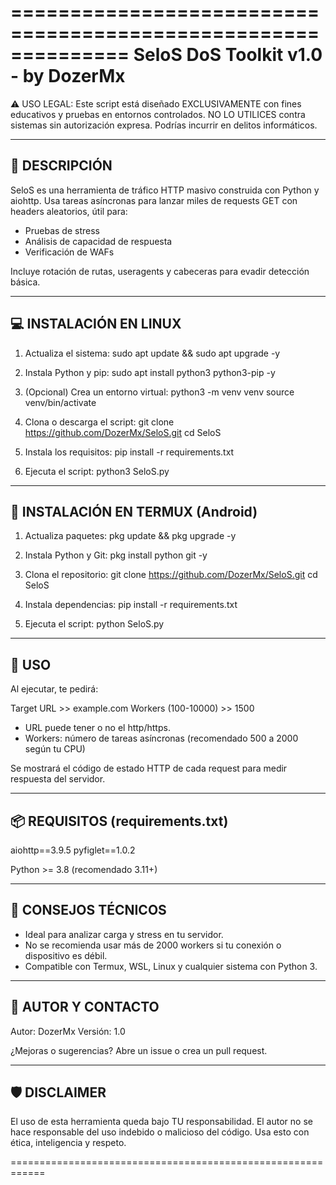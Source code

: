 ==============================================================
               SeloS DoS Toolkit v1.0 - by DozerMx
==============================================================

⚠️ USO LEGAL:
Este script está diseñado EXCLUSIVAMENTE con fines educativos y pruebas en entornos controlados.
NO LO UTILICES contra sistemas sin autorización expresa. Podrías incurrir en delitos informáticos.

----------------------------------------
🧠 DESCRIPCIÓN
----------------------------------------
SeloS es una herramienta de tráfico HTTP masivo construida con Python y aiohttp.
Usa tareas asíncronas para lanzar miles de requests GET con headers aleatorios, útil para:
- Pruebas de stress
- Análisis de capacidad de respuesta
- Verificación de WAFs

Incluye rotación de rutas, useragents y cabeceras para evadir detección básica.

----------------------------------------
💻 INSTALACIÓN EN LINUX
----------------------------------------

1. Actualiza el sistema:
   sudo apt update && sudo apt upgrade -y

2. Instala Python y pip:
   sudo apt install python3 python3-pip -y

3. (Opcional) Crea un entorno virtual:
   python3 -m venv venv
   source venv/bin/activate

4. Clona o descarga el script:
   git clone https://github.com/DozerMx/SeloS.git
   cd SeloS

5. Instala los requisitos:
   pip install -r requirements.txt

6. Ejecuta el script:
   python3 SeloS.py

----------------------------------------
📱 INSTALACIÓN EN TERMUX (Android)
----------------------------------------

1. Actualiza paquetes:
   pkg update && pkg upgrade -y

2. Instala Python y Git:
   pkg install python git -y

3. Clona el repositorio:
   git clone https://github.com/DozerMx/SeloS.git
   cd SeloS

4. Instala dependencias:
   pip install -r requirements.txt

5. Ejecuta el script:
   python SeloS.py

----------------------------------------
🧰 USO
----------------------------------------

Al ejecutar, te pedirá:

Target URL >> example.com
Workers (100-10000) >> 1500

- URL puede tener o no el http/https.
- Workers: número de tareas asíncronas (recomendado 500 a 2000 según tu CPU)

Se mostrará el código de estado HTTP de cada request para medir respuesta del servidor.

----------------------------------------
📦 REQUISITOS (requirements.txt)
----------------------------------------

aiohttp==3.9.5
pyfiglet==1.0.2

Python >= 3.8 (recomendado 3.11+)

----------------------------------------
📌 CONSEJOS TÉCNICOS
----------------------------------------

- Ideal para analizar carga y stress en tu servidor.
- No se recomienda usar más de 2000 workers si tu conexión o dispositivo es débil.
- Compatible con Termux, WSL, Linux y cualquier sistema con Python 3.

----------------------------------------
📩 AUTOR Y CONTACTO
------------------------------------------------------------

Autor: DozerMx
Versión: 1.0

¿Mejoras o sugerencias? Abre un issue o crea un pull request.

------------------------------------------------------------
🛡️ DISCLAIMER
------------------------------------------------------------

El uso de esta herramienta queda bajo TU responsabilidad.
El autor no se hace responsable del uso indebido o malicioso del código.
Usa esto con ética, inteligencia y respeto.

============================================================
